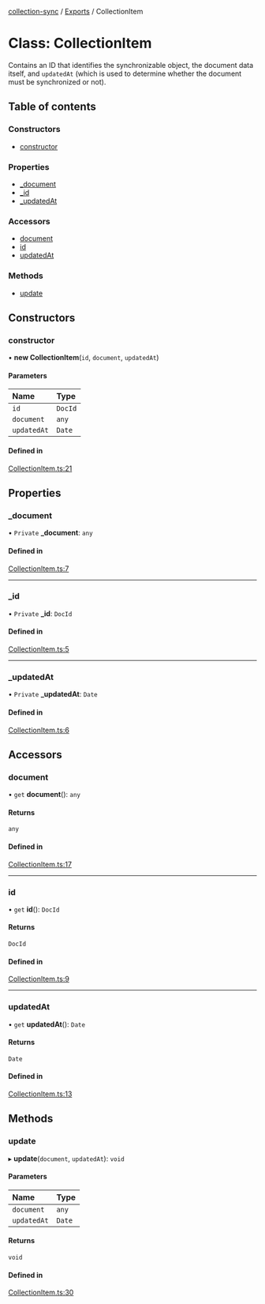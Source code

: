 [collection-sync](../README.md) / [Exports](../modules.md) / CollectionItem

# Class: CollectionItem

Contains an ID that identifies the synchronizable object, the document data itself, and `updatedAt` (which is used to determine whether the document must be synchronized or not).

## Table of contents

### Constructors

- [constructor](CollectionItem.md#constructor)

### Properties

- [\_document](CollectionItem.md#_document)
- [\_id](CollectionItem.md#_id)
- [\_updatedAt](CollectionItem.md#_updatedat)

### Accessors

- [document](CollectionItem.md#document)
- [id](CollectionItem.md#id)
- [updatedAt](CollectionItem.md#updatedat)

### Methods

- [update](CollectionItem.md#update)

## Constructors

### constructor

• **new CollectionItem**(`id`, `document`, `updatedAt`)

#### Parameters

| Name | Type |
| :------ | :------ |
| `id` | `DocId` |
| `document` | `any` |
| `updatedAt` | `Date` |

#### Defined in

[CollectionItem.ts:21](https://github.com/ChrisVilches/Collection-Sync/blob/75f59a1/src/CollectionItem.ts#L21)

## Properties

### \_document

• `Private` **\_document**: `any`

#### Defined in

[CollectionItem.ts:7](https://github.com/ChrisVilches/Collection-Sync/blob/75f59a1/src/CollectionItem.ts#L7)

___

### \_id

• `Private` **\_id**: `DocId`

#### Defined in

[CollectionItem.ts:5](https://github.com/ChrisVilches/Collection-Sync/blob/75f59a1/src/CollectionItem.ts#L5)

___

### \_updatedAt

• `Private` **\_updatedAt**: `Date`

#### Defined in

[CollectionItem.ts:6](https://github.com/ChrisVilches/Collection-Sync/blob/75f59a1/src/CollectionItem.ts#L6)

## Accessors

### document

• `get` **document**(): `any`

#### Returns

`any`

#### Defined in

[CollectionItem.ts:17](https://github.com/ChrisVilches/Collection-Sync/blob/75f59a1/src/CollectionItem.ts#L17)

___

### id

• `get` **id**(): `DocId`

#### Returns

`DocId`

#### Defined in

[CollectionItem.ts:9](https://github.com/ChrisVilches/Collection-Sync/blob/75f59a1/src/CollectionItem.ts#L9)

___

### updatedAt

• `get` **updatedAt**(): `Date`

#### Returns

`Date`

#### Defined in

[CollectionItem.ts:13](https://github.com/ChrisVilches/Collection-Sync/blob/75f59a1/src/CollectionItem.ts#L13)

## Methods

### update

▸ **update**(`document`, `updatedAt`): `void`

#### Parameters

| Name | Type |
| :------ | :------ |
| `document` | `any` |
| `updatedAt` | `Date` |

#### Returns

`void`

#### Defined in

[CollectionItem.ts:30](https://github.com/ChrisVilches/Collection-Sync/blob/75f59a1/src/CollectionItem.ts#L30)

